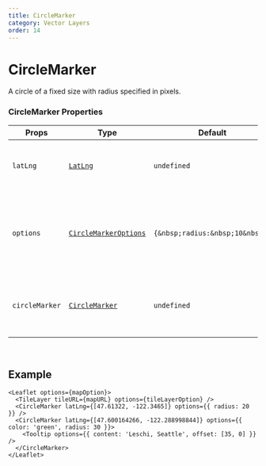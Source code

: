 ```yaml
---
title: CircleMarker
category: Vector Layers
order: 14
---
```

<script>
  import CircleMarkerUsage from '/src/common/sample/circle/CircleMarkerUsage.svelte';
</script>

# CircleMarker

A circle of a fixed size with radius specified in pixels. 

### CircleMarker Properties

<div class='doc-table-container'>

| Props | Type | Default | Description | Required |
| --- | --- | --- | --- | -- |
| `latLng` | [`LatLng`](https://leafletjs.com/reference.html#latlng) | `undefined` | An array of geographical points (latitude and longitude). | `true` | 
| `options` | [`CircleMarkerOptions`](https://leafletjs.com/reference.html#circlemarker-option) | `{&nbsp;radius:&nbsp;10&nbsp;}` | Describes the property of the CircleMarker. By default, circle marker has a radius of 10 pixles.| `false` |
| `circleMarker` | [`CircleMarker`](https://leafletjs.com/reference.html#circlemarker) | `undefined` | The underlying Leaflet CircleMarker object instance. | `false` |

</div>
<br>

## Example

<div class='example'>
  <CircleMarkerUsage />

  ```svelte
  <Leaflet options={mapOption}>
    <TileLayer tileURL={mapURL} options={tileLayerOption} />
    <CircleMarker latLng={[47.61322, -122.3465]} options={{ radius: 20 }} />
    <CircleMarker latLng={[47.600164266, -122.288998844]} options={{ color: 'green', radius: 30 }}>
      <Tooltip options={{ content: 'Leschi, Seattle', offset: [35, 0] }} />
    </CircleMarker>
  </Leaflet>
  ```

</div>